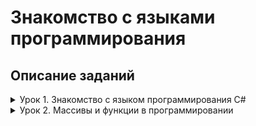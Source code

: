 
# Знакомство с языками программирования

## Описание заданий
<details>
<summary>Урок 1. Знакомство с языком программирования С#</summary>

---

* **001_Greater_or_less** - Задача 2: Напишите программу, которая на вход принимает два числа и выдаёт, какое число большее, а какое меньшее.

* **002_Maximum_of_three** - Задача 4: Напишите программу, которая принимает на вход три числа и выдаёт максимальное из этих чисел.

* **003_Even_or_odd** - Задача 6: Напишите программу, которая на вход принимает число и выдаёт, является ли число чётным (делится ли оно на два без остатка).

* **004_Even_number_to_N** - Задача 8: Напишите программу, которая на вход принимает число (N), а на выходе показывает все чётные числа от 1 до N.
</details>

<details>
<summary>Урок 2. Массивы и функции в программировании</summary>

---

* **005_The_second_number_of_three** - Задача 10: Напишите программу, которая принимает на вход трёхзначное число и на выходе показывает вторую цифру этого числа.

* **006_Three_or_not** - Задача 13: Напишите программу, которая выводит третью цифру заданного числа или сообщает, что третьей цифры нет.

* **007_Day_of_the_number** - Задача 15: Напишите программу, которая принимает на вход цифру, обозначающую день недели, и проверяет, является ли этот день выходным.
</details>